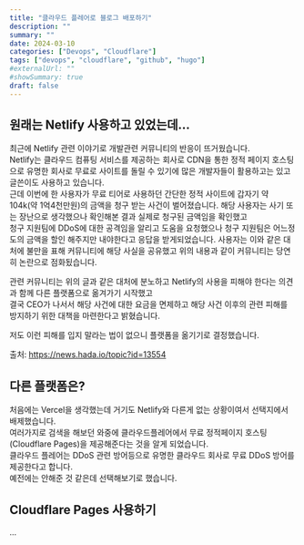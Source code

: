 ```yaml
---
title: "클라우드 플레어로 블로그 배포하기"
description: ""
summary: ""
date: 2024-03-10
categories: ["Devops", "Cloudflare"]
tags: ["devops", "cloudflare", "github", "hugo"]
#externalUrl: ""
#showSummary: true
draft: false
---  
```


## 원래는 Netlify 사용하고 있었는데...
최근에 Netlify 관련 이야기로 개발관련 커뮤니티의 반응이 뜨거웠습니다.  
Netlify는 클라우드 컴퓨팅 서비스를 제공하는 회사로 CDN을 통한 정적 페이지 호스팅으로 유명한 회사로 무료로 사이트를 돌릴 수 있기에 많은 개발자들이 활용하고는 있고 글쓴이도 사용하고 있습니다.  
근데 이번에 한 사용자가 무료 티어로 사용하던 간단한 정적 사이트에 갑자기 약 104k(약 1억4천만원)의 금액을 청구 받는 사건이 벌어졌습니다.
해당 사용자는 사기 또는 장난으로 생각했으나 확인해본 결과 실제로 청구된 금액임을 확인했고  
청구 지원팀에 DDoS에 대한 공격임을 알리고 도움을 요청했으나 청구 지원팀은 어느정도의 금액을 할인 해주지만 내야한다고 응답을 받게되었습니다.
사용자는 이와 같은 대처에 불만을 표해 커뮤니티에 해당 사실을 공유했고 위의 내용과 같이 커뮤니티는 당연히 논란으로 점화됬습니다.

관련 커뮤니티는 위의 글과 같은 대처에 분노하고 Netlify의 사용을 피해야 한다는 의견과 함께 다른 플랫폼으로 옮겨가기 시작했고  
결국 CEO가 나서서 해당 사건에 대한 요금을 면제하고 해당 사건 이후의 관련 피해를 방지하기 위한 대책을 마련한다고 밝혔습니다.  

저도 이런 피해를 입지 말라는 법이 없으니 플랫폼을 옮기기로 결정했습니다.

출처: https://news.hada.io/topic?id=13554

## 다른 플랫폼은?
처음에는 Vercel을 생각했는데 거기도 Netlify와 다른게 없는 상황이여서 선택지에서 배제했습니다.  
여러가지로 검색을 해보던 와중에 클라우드플레어에서 무료 정적페이지 호스팅(Cloudflare Pages)을 제공해준다는 것을 알게 되었습니다.  
클라우드 플레어는 DDoS 관련 방어등으로 유명한 클라우드 회사로 무료 DDoS 방어를 제공한다고 합니다.  
예전에는 안해준 것 같은데 선택해보기로 했습니다.  

## Cloudflare Pages 사용하기
...